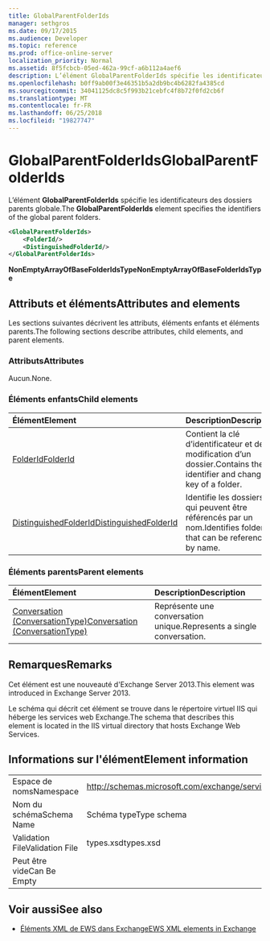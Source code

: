 ```yaml
---
title: GlobalParentFolderIds
manager: sethgros
ms.date: 09/17/2015
ms.audience: Developer
ms.topic: reference
ms.prod: office-online-server
localization_priority: Normal
ms.assetid: 8f5fcbcb-05ed-462a-99cf-a6b112a4aef6
description: L’élément GlobalParentFolderIds spécifie les identificateurs des dossiers parents globale.
ms.openlocfilehash: b0ff9ab00f3e46351b5a2db9bc4b6282fa4385cd
ms.sourcegitcommit: 34041125dc8c5f993b21cebfc4f8b72f0fd2cb6f
ms.translationtype: MT
ms.contentlocale: fr-FR
ms.lasthandoff: 06/25/2018
ms.locfileid: "19827747"
---
```

# <a name="globalparentfolderids"></a><span data-ttu-id="5593e-103">GlobalParentFolderIds</span><span class="sxs-lookup"><span data-stu-id="5593e-103">GlobalParentFolderIds</span></span>

<span data-ttu-id="5593e-104">L’élément **GlobalParentFolderIds** spécifie les identificateurs des dossiers parents globale.</span><span class="sxs-lookup"><span data-stu-id="5593e-104">The **GlobalParentFolderIds** element specifies the identifiers of the global parent folders.</span></span> 
  
```XML
<GlobalParentFolderIds>
    <FolderId/>
    <DistinguishedFolderId/>
</GlobalParentFolderIds>
```

 <span data-ttu-id="5593e-105">**NonEmptyArrayOfBaseFolderIdsType**</span><span class="sxs-lookup"><span data-stu-id="5593e-105">**NonEmptyArrayOfBaseFolderIdsType**</span></span>
## <a name="attributes-and-elements"></a><span data-ttu-id="5593e-106">Attributs et éléments</span><span class="sxs-lookup"><span data-stu-id="5593e-106">Attributes and elements</span></span>

<span data-ttu-id="5593e-107">Les sections suivantes décrivent les attributs, éléments enfants et éléments parents.</span><span class="sxs-lookup"><span data-stu-id="5593e-107">The following sections describe attributes, child elements, and parent elements.</span></span>
  
### <a name="attributes"></a><span data-ttu-id="5593e-108">Attributs</span><span class="sxs-lookup"><span data-stu-id="5593e-108">Attributes</span></span>

<span data-ttu-id="5593e-109">Aucun.</span><span class="sxs-lookup"><span data-stu-id="5593e-109">None.</span></span>
  
### <a name="child-elements"></a><span data-ttu-id="5593e-110">Éléments enfants</span><span class="sxs-lookup"><span data-stu-id="5593e-110">Child elements</span></span>

|<span data-ttu-id="5593e-111">**Élément**</span><span class="sxs-lookup"><span data-stu-id="5593e-111">**Element**</span></span>|<span data-ttu-id="5593e-112">**Description**</span><span class="sxs-lookup"><span data-stu-id="5593e-112">**Description**</span></span>|
|:-----|:-----|
|[<span data-ttu-id="5593e-113">FolderId</span><span class="sxs-lookup"><span data-stu-id="5593e-113">FolderId</span></span>](folderid.md) <br/> |<span data-ttu-id="5593e-114">Contient la clé d’identificateur et de modification d’un dossier.</span><span class="sxs-lookup"><span data-stu-id="5593e-114">Contains the identifier and change key of a folder.</span></span>  <br/> |
|[<span data-ttu-id="5593e-115">DistinguishedFolderId</span><span class="sxs-lookup"><span data-stu-id="5593e-115">DistinguishedFolderId</span></span>](distinguishedfolderid.md) <br/> |<span data-ttu-id="5593e-116">Identifie les dossiers qui peuvent être référencés par un nom.</span><span class="sxs-lookup"><span data-stu-id="5593e-116">Identifies folders that can be referenced by name.</span></span>  <br/> |
   
### <a name="parent-elements"></a><span data-ttu-id="5593e-117">Éléments parents</span><span class="sxs-lookup"><span data-stu-id="5593e-117">Parent elements</span></span>

|<span data-ttu-id="5593e-118">**Élément**</span><span class="sxs-lookup"><span data-stu-id="5593e-118">**Element**</span></span>|<span data-ttu-id="5593e-119">**Description**</span><span class="sxs-lookup"><span data-stu-id="5593e-119">**Description**</span></span>|
|:-----|:-----|
|[<span data-ttu-id="5593e-120">Conversation (ConversationType)</span><span class="sxs-lookup"><span data-stu-id="5593e-120">Conversation (ConversationType)</span></span>](conversation-conversationtype.md) <br/> |<span data-ttu-id="5593e-121">Représente une conversation unique.</span><span class="sxs-lookup"><span data-stu-id="5593e-121">Represents a single conversation.</span></span>  <br/> |
   
## <a name="remarks"></a><span data-ttu-id="5593e-122">Remarques</span><span class="sxs-lookup"><span data-stu-id="5593e-122">Remarks</span></span>

<span data-ttu-id="5593e-123">Cet élément est une nouveauté d'Exchange Server 2013.</span><span class="sxs-lookup"><span data-stu-id="5593e-123">This element was introduced in Exchange Server 2013.</span></span>
  
<span data-ttu-id="5593e-124">Le schéma qui décrit cet élément se trouve dans le répertoire virtuel IIS qui héberge les services web Exchange.</span><span class="sxs-lookup"><span data-stu-id="5593e-124">The schema that describes this element is located in the IIS virtual directory that hosts Exchange Web Services.</span></span>
  
## <a name="element-information"></a><span data-ttu-id="5593e-125">Informations sur l'élément</span><span class="sxs-lookup"><span data-stu-id="5593e-125">Element information</span></span>

|||
|:-----|:-----|
|<span data-ttu-id="5593e-126">Espace de noms</span><span class="sxs-lookup"><span data-stu-id="5593e-126">Namespace</span></span>  <br/> |http://schemas.microsoft.com/exchange/services/2006/types  <br/> |
|<span data-ttu-id="5593e-127">Nom du schéma</span><span class="sxs-lookup"><span data-stu-id="5593e-127">Schema Name</span></span>  <br/> |<span data-ttu-id="5593e-128">Schéma type</span><span class="sxs-lookup"><span data-stu-id="5593e-128">Type schema</span></span>  <br/> |
|<span data-ttu-id="5593e-129">Validation File</span><span class="sxs-lookup"><span data-stu-id="5593e-129">Validation File</span></span>  <br/> |<span data-ttu-id="5593e-130">types.xsd</span><span class="sxs-lookup"><span data-stu-id="5593e-130">types.xsd</span></span>  <br/> |
|<span data-ttu-id="5593e-131">Peut être vide</span><span class="sxs-lookup"><span data-stu-id="5593e-131">Can Be Empty</span></span>  <br/> ||
   
## <a name="see-also"></a><span data-ttu-id="5593e-132">Voir aussi</span><span class="sxs-lookup"><span data-stu-id="5593e-132">See also</span></span>



- [<span data-ttu-id="5593e-133">Éléments XML de EWS dans Exchange</span><span class="sxs-lookup"><span data-stu-id="5593e-133">EWS XML elements in Exchange</span></span>](ews-xml-elements-in-exchange.md)

